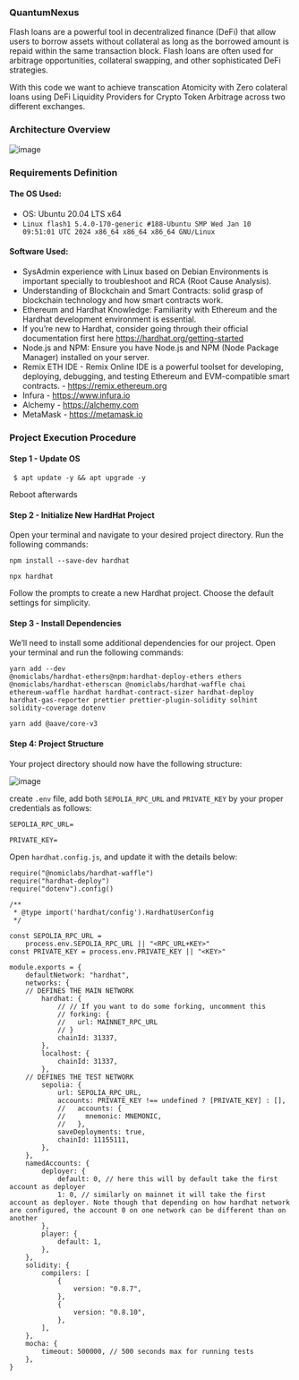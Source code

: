 ### QuantumNexus
Flash loans are a powerful tool in decentralized finance (DeFi) that allow users to borrow assets without collateral as long as the borrowed amount is repaid within the same transaction block. Flash loans are often used for arbitrage opportunities, collateral swapping, and other sophisticated DeFi strategies.

With this code we want to achieve transcation Atomicity with Zero colateral loans using DeFi Liquidity Providers for Crypto Token Arbitrage across two different exchanges.

### Architecture Overview
![image](https://github.com/tHeStRyNg/QuantumNexus/assets/118682909/5a34357c-cc15-473a-8bfa-5fb9d2221a68)


### Requirements Definition

#### The OS Used:
- OS: Ubuntu 20.04 LTS x64
- <code>Linux flash1 5.4.0-170-generic #188-Ubuntu SMP Wed Jan 10 09:51:01 UTC 2024 x86_64 x86_64 x86_64 GNU/Linux </code>

#### Software Used:
- SysAdmin experience with Linux based on Debian Environments is important specially to troubleshoot and RCA (Root Cause Analysis).
- Understanding of Blockchain and Smart Contracts: solid grasp of blockchain technology and how smart contracts work.
- Ethereum and Hardhat Knowledge: Familiarity with Ethereum and the Hardhat development environment is essential.
- If you’re new to Hardhat, consider going through their official documentation first here https://hardhat.org/getting-started
- Node.js and NPM: Ensure you have Node.js and NPM (Node Package Manager) installed on your server.
- Remix ETH IDE - Remix Online IDE is a powerful toolset for developing, deploying, debugging, and testing Ethereum and EVM-compatible smart contracts. - https://remix.ethereum.org
- Infura - https://www.infura.io
- Alchemy - https://alchemy.com
- MetaMask - https://metamask.io

### Project Execution Procedure
#### Step 1 - Update OS
<code> $ apt update -y && apt upgrade -y </code>

Reboot afterwards

#### Step 2 - Initialize New HardHat Project
Open your terminal and navigate to your desired project directory. Run the following commands:

<code>npm install --save-dev hardhat</code>

<code>npx hardhat</code>

Follow the prompts to create a new Hardhat project. Choose the default settings for simplicity.

#### Step 3 - Install Dependencies
We’ll need to install some additional dependencies for our project. Open your terminal and run the following commands:

<code>yarn add --dev @nomiclabs/hardhat-ethers@npm:hardhat-deploy-ethers ethers @nomiclabs/hardhat-etherscan @nomiclabs/hardhat-waffle chai ethereum-waffle hardhat hardhat-contract-sizer hardhat-deploy hardhat-gas-reporter prettier prettier-plugin-solidity solhint solidity-coverage dotenv</code>

<code>yarn add @aave/core-v3</code>

#### Step 4: Project Structure
Your project directory should now have the following structure:

![image](https://github.com/tHeStRyNg/QuantumNexus/assets/118682909/ee3302af-2560-40ea-aade-7a8e94096a34)

create <code>.env</code> file, add both <code>SEPOLIA_RPC_URL</code> and <code>PRIVATE_KEY</code> by your proper credentials as follows:

<code>SEPOLIA_RPC_URL=<KEY></code>

<code>PRIVATE_KEY=<KEY></code>

Open <code>hardhat.config.js</code>, and update it with the details below:

    require("@nomiclabs/hardhat-waffle")
    require("hardhat-deploy")
    require("dotenv").config()

    /**
     * @type import('hardhat/config').HardhatUserConfig
     */

    const SEPOLIA_RPC_URL =
        process.env.SEPOLIA_RPC_URL || "<RPC_URL+KEY>"
    const PRIVATE_KEY = process.env.PRIVATE_KEY || "<KEY>" 

    module.exports = {
        defaultNetwork: "hardhat",
        networks: {
        // DEFINES THE MAIN NETWORK
            hardhat: {
                // // If you want to do some forking, uncomment this
                // forking: {
                //   url: MAINNET_RPC_URL
                // }
                chainId: 31337,
            },
            localhost: {
                chainId: 31337,
            },
        // DEFINES THE TEST NETWORK
            sepolia: {
                url: SEPOLIA_RPC_URL,
                accounts: PRIVATE_KEY !== undefined ? [PRIVATE_KEY] : [],
                //   accounts: {
                //     mnemonic: MNEMONIC,
                //   },
                saveDeployments: true,
                chainId: 11155111,
            },
        },
        namedAccounts: {
            deployer: {
                default: 0, // here this will by default take the first account as deployer
                1: 0, // similarly on mainnet it will take the first account as deployer. Note though that depending on how hardhat network are configured, the account 0 on one network can be different than on another
            },
            player: {
                default: 1,
            },
        },
        solidity: {
            compilers: [
                {
                    version: "0.8.7",
                },
                {
                    version: "0.8.10",
                },
            ],
        },
        mocha: {
            timeout: 500000, // 500 seconds max for running tests
        },
    }
